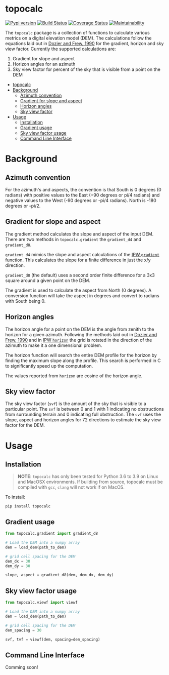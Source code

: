 # topocalc

[![Pypi version](https://img.shields.io/pypi/v/topocalc.svg)](https://pypi.python.org/pypi/topocalc)
[![Build Status](https://travis-ci.com/USDA-ARS-NWRC/topocalc.svg?branch=main)](https://travis-ci.com/USDA-ARS-NWRC/topocalc)
[![Coverage Status](https://coveralls.io/repos/github/USDA-ARS-NWRC/topocalc/badge.svg?branch=main)](https://coveralls.io/github/USDA-ARS-NWRC/topocalc?branch=main)
[![Maintainability](https://api.codeclimate.com/v1/badges/20930fef2e7b7fe91dd3/maintainability)](https://codeclimate.com/github/USDA-ARS-NWRC/topocalc/maintainability)

The `topocalc` package is a collection of functions to calculate various metrics on a digital elevation model (DEM). The calculations follow the equations laid out in [Dozier and Frew, 1990](https://doi.org/10.1109/36.58986) for the gradient, horizon and sky view factor. Currently the supported calculations are:

1. Gradient for slope and aspect
2. Horizon angles for an azimuth
3. Sky view factor for percent of the sky that is visible from a point on the DEM

- [topocalc](#topocalc)
- [Background](#background)
  - [Azimuth convention](#azimuth-convention)
  - [Gradient for slope and aspect](#gradient-for-slope-and-aspect)
  - [Horizon angles](#horizon-angles)
  - [Sky view factor](#sky-view-factor)
- [Usage](#usage)
  - [Installation](#installation)
  - [Gradient usage](#gradient-usage)
  - [Sky view factor usage](#sky-view-factor-usage)
  - [Command Line Interface](#command-line-interface)

# Background

## Azimuth convention

For the azimuth's and aspects, the convention is that South is 0 degrees (0 radians) with positive values to the East (+90 degrees or pi/4 radians) and negative values to the West (-90 degrees or -pi/4 radians). North is -180 degrees or -pi/2.

## Gradient for slope and aspect

The gradient method calculates the slope and aspect of the input DEM. There are two methods in `topocalc.gradient` the `gradient_d4` and `gradient_d8`.

`gradient_d4` mimics the slope and aspect calculations of the [IPW `gradient`](https://github.com/USDA-ARS-NWRC/ipw/tree/main/src/bin/topocalc/gradient) function. This calculates the slope for a finite difference in just the x/y direction.

`gradient_d8` (the default) uses a second order finite difference for a 3x3 square around a given point on the DEM.

The gradient is used to calculate the aspect from North (0 degrees). A conversion function will take the aspect in degrees and convert to radians with South being 0.

## Horizon angles

The horizon angle for a point on the DEM is the angle from zenith to the horizon for a given azimuth. Following the methods laid out in [Dozier and Frew, 1990](https://doi.org/10.1109/36.58986) and in [IPW `horizon`](https://github.com/USDA-ARS-NWRC/ipw/tree/main/src/bin/topocalc/horizon) the grid is rotated in the direction of the azimuth to make it a one dimensional problem.

The horizon function will search the entire DEM profile for the horizon by finding the maximum slope along the profile. This search is performed in C to significantly speed up the computation.

The values reported from `horizon` are cosine of the horizon angle.

## Sky view factor

The sky view factor (`svf`) is the amount of the sky that is visible to a particular point. The `svf` is between 0 and 1 with 1 indicating no obstructions from surrounding terrain and 0 indicating full obstruction. The `svf` uses the slope, aspect and horizon angles for 72 directions to estimate the sky view factor for the DEM.

# Usage

## Installation

> **NOTE**: `topocalc` has only been tested for Python 3.6 to 3.9 on Linux and MacOSX environments. If building from source, topocalc must be compiled with `gcc`, `clang` will not work if on MacOS.

To install:

`pip install topocalc`

## Gradient usage

```python
from topocalc.gradient import gradient_d8

# Load the DEM into a numpy array
dem = load_dem(path_to_dem)

# grid cell spacing for the DEM
dem_dx = 30
dem_dy = 30

slope, aspect = gradient_d8(dem, dem_dx, dem_dy)
```

## Sky view factor usage

```python
from topocalc.viewf import viewf

# Load the DEM into a numpy array
dem = load_dem(path_to_dem)

# grid cell spacing for the DEM
dem_spacing = 30

svf, tvf = viewf(dem, spacing=dem_spacing)
```

## Command Line Interface

Comming soon!
